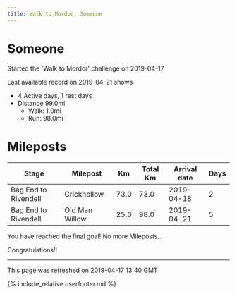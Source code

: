 ```yaml
---
title: Walk to Mordor: Someone
---
```


# Someone

Started the 'Walk to Mordor' challenge on 2019-04-17

Last available record on 2019-04-21 shows
* 4 Active days, 1 rest days
* Distance 99.0mi
  * Walk: 1.0mi
  * Run: 98.0mi

# Mileposts

| Stage | Milepost | Km | Total Km | Arrival date | Days |
|---|---|---|---|---|---|
| Bag End to Rivendell | Crickhollow | 73.0 | 73.0 | 2019-04-18 | 2 |
| Bag End to Rivendell | Old Man Willow | 25.0 | 98.0 | 2019-04-21 | 5 |

You have reached the final goal! No more Mileposts...

Congratulations!!

---
This page was refreshed on 2019-04-17 13:40 GMT

{% include_relative userfooter.md %}
